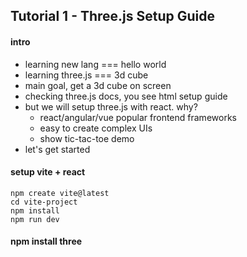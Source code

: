 ## Tutorial 1 - Three.js Setup Guide

#### intro

- learning new lang === hello world
- learning three.js === 3d cube
- main goal, get a 3d cube on screen
- checking three.js docs, you see html setup guide
- but we will setup three.js with react. why?
  - react/angular/vue popular frontend frameworks
  - easy to create complex UIs
  - show tic-tac-toe demo
- let's get started

#### setup vite + react

```
npm create vite@latest
cd vite-project
npm install
npm run dev
```

#### npm install three
